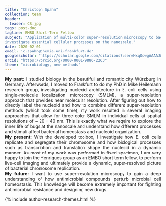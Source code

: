 ```yaml
---
title: "Christoph Spahn"
collection: team
header:
  teaser: CS.jpg
tags: post-doc
tagline: EMBO Short-Term Fellow
subject: "Application of multi-color super-resolution microscopy to bacterial cells to
investigate essential cellular processes on the nanoscale."
date: 2020-02-01
email: 'c.spahn@chemie.uni-frankfurt.de'
googlescholar: "https://scholar.google.com/citations?user=HxqOowgAAAAJ&hl=en"
orcid: "https://orcid.org/0000-0001-9886-2263"
theme: "microbiology, new methods"
---
```

<p align= "justify">
<b>My past:</b> I studied biology in the beautiful and romantic city Würzburg in Germany. Afterwards, I moved to Frankfurt to do my PhD in Mike Heilemann research group, investigating nucleoid architecture in E. coli cells using single-molecule localization microscopy (SMLM), a super-resolution approach that provides near molecular resolution. After figuring out how to directly label the nucleoid and how to combine different super-resolution methods (which took some time), my work resulted in several imaging approaches that allow for three-color SMLM in individual cells at spatial resolutions of ~ 20 – 40 nm. This is exactly what we require to explore the inner life of bugs at the nanoscale and understand how different processes and stimuli affect bacterial homeostasis and nucleoid organization.
<br>
<b>My present:</b> With the developed toolbox, I investigate how E. coli cells replicate and segregate their chromosome and how biological processes such as transcription and translation shape the nucleoid in a dynamic manner. As most of my work was performed in fixed specimen, I am very happy to join the Henriques group as an EMBO short term fellow, to perform live-cell imaging and ultimately provide a dynamic, super-resolved picture of bacterial chromosome replication.
<br>
<b>My future:</b> I want to use super-resolution microscopy to gain a deep understanding of how antimicrobial compounds perturb microbial cell homeostasis. This knowledge will become extremely important for fighting antimicrobial resistance and designing new drugs.

{% include author-research-themes.html %}
